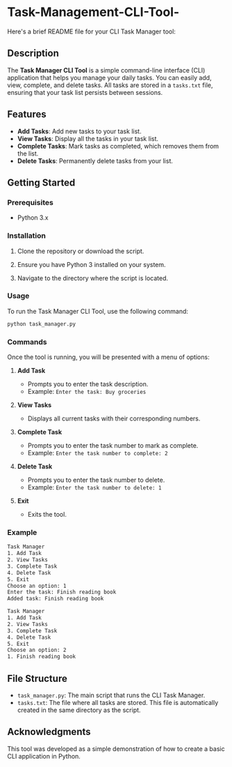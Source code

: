 # Task-Management-CLI-Tool-
Here's a brief README file for your CLI Task Manager tool:

## Description

The **Task Manager CLI Tool** is a simple command-line interface (CLI) application that helps you manage your daily tasks. You can easily add, view, complete, and delete tasks. All tasks are stored in a `tasks.txt` file, ensuring that your task list persists between sessions.

## Features

- **Add Tasks**: Add new tasks to your task list.
- **View Tasks**: Display all the tasks in your task list.
- **Complete Tasks**: Mark tasks as completed, which removes them from the list.
- **Delete Tasks**: Permanently delete tasks from your list.

## Getting Started

### Prerequisites

- Python 3.x

### Installation

1. Clone the repository or download the script.

2. Ensure you have Python 3 installed on your system.

3. Navigate to the directory where the script is located.

### Usage

To run the Task Manager CLI Tool, use the following command:

```sh
python task_manager.py
```

### Commands

Once the tool is running, you will be presented with a menu of options:

1. **Add Task**
   - Prompts you to enter the task description.
   - Example: `Enter the task: Buy groceries`

2. **View Tasks**
   - Displays all current tasks with their corresponding numbers.

3. **Complete Task**
   - Prompts you to enter the task number to mark as complete.
   - Example: `Enter the task number to complete: 2`

4. **Delete Task**
   - Prompts you to enter the task number to delete.
   - Example: `Enter the task number to delete: 1`

5. **Exit**
   - Exits the tool.

### Example

```sh
Task Manager
1. Add Task
2. View Tasks
3. Complete Task
4. Delete Task
5. Exit
Choose an option: 1
Enter the task: Finish reading book
Added task: Finish reading book

Task Manager
1. Add Task
2. View Tasks
3. Complete Task
4. Delete Task
5. Exit
Choose an option: 2
1. Finish reading book
```

## File Structure

- `task_manager.py`: The main script that runs the CLI Task Manager.
- `tasks.txt`: The file where all tasks are stored. This file is automatically created in the same directory as the script.

## Acknowledgments

This tool was developed as a simple demonstration of how to create a basic CLI application in Python.
